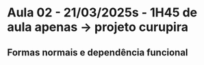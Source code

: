 # Aula 02 - 21/03/2025s - 1H45 de aula apenas -> projeto curupira

## Formas normais e dependência funcional 